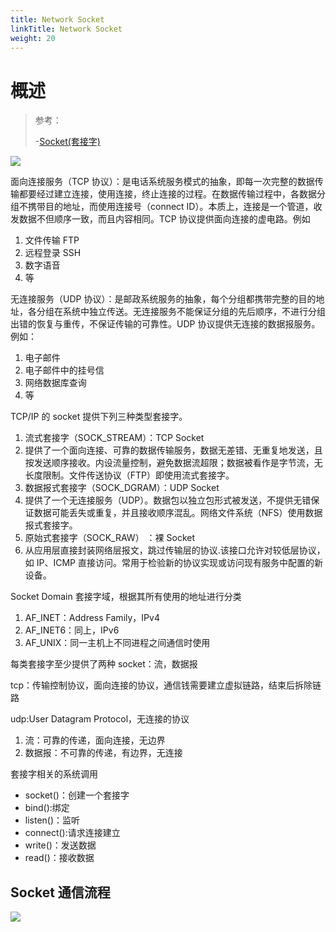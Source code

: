 ```yaml
---
title: Network Socket
linkTitle: Network Socket
weight: 20
---
```


# 概述

> 参考：
>
> -[Socket(套接字)](/docs/1.操作系统/Kernel/Process/Inter%20Process%20Communication(进程间通信)/Socket(套接字)/Socket(套接字).md)

![](https://notes-learning.oss-cn-beijing.aliyuncs.com/zvw5dg/1616161399168-31d4bf21-49d1-45dc-993e-83ea35d7a7f2.jpeg)

面向连接服务（TCP 协议）：是电话系统服务模式的抽象，即每一次完整的数据传输都要经过建立连接，使用连接，终止连接的过程。在数据传输过程中，各数据分组不携带目的地址，而使用连接号（connect ID）。本质上，连接是一个管道，收发数据不但顺序一致，而且内容相同。TCP 协议提供面向连接的虚电路。例如

1. 文件传输 FTP
2. 远程登录 SSH
3. 数字语音
4. 等

无连接服务（UDP 协议）：是邮政系统服务的抽象，每个分组都携带完整的目的地址，各分组在系统中独立传送。无连接服务不能保证分组的先后顺序，不进行分组出错的恢复与重传，不保证传输的可靠性。UDP 协议提供无连接的数据报服务。例如：

1. 电子邮件
2. 电子邮件中的挂号信
3. 网络数据库查询
4. 等

TCP/IP 的 socket 提供下列三种类型套接字。

1. 流式套接字（SOCK_STREAM）：TCP Socket
2. 提供了一个面向连接、可靠的数据传输服务，数据无差错、无重复地发送，且按发送顺序接收。内设流量控制，避免数据流超限；数据被看作是字节流，无长度限制。文件传送协议（FTP）即使用流式套接字。
3. 数据报式套接字（SOCK_DGRAM）：UDP Socket
4. 提供了一个无连接服务（UDP）。数据包以独立包形式被发送，不提供无错保证数据可能丢失或重复，并且接收顺序混乱。网络文件系统（NFS）使用数据报式套接字。
5. 原始式套接字（SOCK_RAW） ：裸 Socket
6. 从应用层直接封装网络层报文，跳过传输层的协议.该接口允许对较低层协议，如 IP、ICMP 直接访问。常用于检验新的协议实现或访问现有服务中配置的新设备。

Socket Domain 套接字域，根据其所有使用的地址进行分类

1. AF_INET：Address Family，IPv4
2. AF_INET6：同上，IPv6
3. AF_UNIX：同一主机上不同进程之间通信时使用

每类套接字至少提供了两种 socket：流，数据报

tcp：传输控制协议，面向连接的协议，通信钱需要建立虚拟链路，结束后拆除链路

udp:User Datagram Protocol，无连接的协议

1. 流：可靠的传递，面向连接，无边界
2. 数据报：不可靠的传递，有边界，无连接

套接字相关的系统调用

- socket()：创建一个套接字
- bind():绑定
- listen()：监听
- connect():请求连接建立
- write()：发送数据
- read()：接收数据

## Socket 通信流程

![](https://notes-learning.oss-cn-beijing.aliyuncs.com/zvw5dg/1616161399174-a6270b36-8bb5-48a4-ba3c-1ee812d450fe.png)
